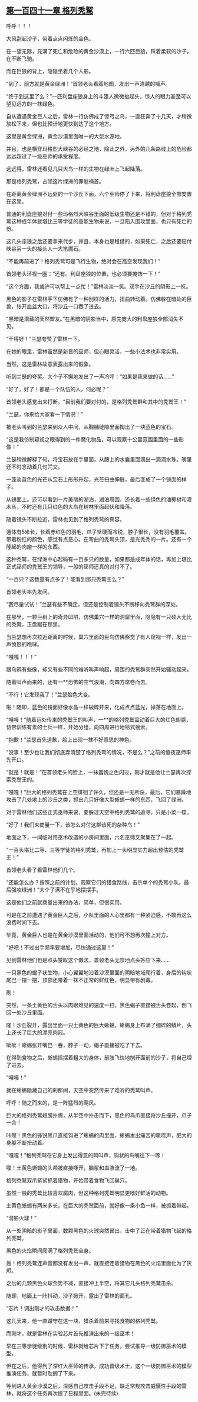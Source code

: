 ## [第一百四十一章 格列秃鹫](https://www.xxbiquge.com/11_11222/8740985.html)


  呼呼！！！

  大风刮起沙子，带着点点闪烁的金色。

  在一望无际，充满了死亡和危险的黄金沙漠上，一行六匹巨狼，踩着柔软的沙子，在不断飞驰。

  而在巨狼的背上，隐隐坐着几个人影。

  “到了，前方就是黄金绿洲！”首领老头看着地图，发出一声清越的喊声。

  “终于到这里了么？”一匹利盘座狼身上的斗篷人微微抬起头，惊人的眼力甚至可以望见远方的一抹绿色。

  自从遭遇黄金巨人之后，雷林一行仿佛成了惊弓之鸟，一直狂奔了十几天，才稍微放松下来，但也比预计地更快到达了这个地方。

  这里是黄金绿洲，黄金沙漠里面唯一的大型水源地。

  并且，也是横穿玛格烈大峡谷的必经之地，除此之外，另外的几条路线上的危险都远远超过了一级巫师的承受程度。

  远远得，雷林还看见几只大鸟一样的生物在绿洲上飞起降落。

  那是格列秃鹫，占领这片绿洲的罪魁祸首。

  在距离黄金绿洲不远处的一个沙丘下面，六个巫师停了下来，将利盘座狼全部安置在这里。

  普通的利盘座狼对付一些玛格烈大峡谷里面的低级生物还是不错的，但对于格列秃鹫这种成年体就堪比三等学徒的高能生物来说，一旦陷入围攻里面，也只有死亡的份。

  这几头座狼之后还要拿来代步，并且，本身也是租借的，如果死亡，之后还要赔付峡谷另一头的接头人一大笔魔石。

  “不能再前进了！格列秃鹫可是飞行生物，绝对会在高空发现我们！”

  首领老头环视一圈：“还有。利盘座狼的位置，也必须要掩饰一下！”

  “这个方面，我或许可以帮上一点忙！”雷林淡淡一笑。双手在沙丘的阴影上一抚。

  黑色的影子在雷林手下仿佛有了一种别样的活力，扭曲转动着。仿佛躲在暗处的巨兽，张开血盆大口，将沙丘一口吞了进去。

  “黑暗是潜藏的天然盟友。”在黑暗的阴影当中，原先庞大的利盘座狼全部消失不见。

  “干得好！”兰瑟夸赞了雷林一下。

  在她的眼里，雷林虽然是新晋的巫师，但心眼灵活，一些小法术也非常实用。

  当然，这是雷林故意表露出来的假象。

  听到兰瑟的夸奖。大个子不懈地发出了一声冷哼：“如果是我来做的话……”

  “好了，好了！都是一个队伍的人，何必呢？”

  首领老头感觉出来打断，“目前我们要对付的，是格列秃鹫群和其中的秃鹫王！”

  “兰瑟，你来给大家看一下情况！”

  被老头叫到的兰瑟来到众人中间，从胸脯缝隙里面掏出了一块蓝色的宝石。

  “这是我仿制窥视之眼得到的一件魔化物品，可以观察十公里范围里面的一些影像！”

  兰瑟稍微解释了句，将宝石放在手里面，从腰上的水囊里面滴出一滴滴水珠。嘴里还不时念动着几句咒文。

  一蓬淡蓝色的光芒从宝石上彤彤升起，光芒扭曲伸展，最后变成了一个镜面的样子。

  从镜面上。还可以看到一片美丽的湖泊，湖泊周围，还长着一些绿色的油椰树和灌木丛，不时还有几只红色的大鸟在树林里面起伏和降落。

  随着镜头不断拉近，雷林也见到了格列秃鹫的真容。

  通体有5米长，长着赤红色的羽毛，爪子坚硬而冷锐，脖子很长，没有羽毛覆盖。带着粉红的颜色，感觉有点恶心。在弯曲的秃鹫头顶，是光秃秃的一片。还有一个隆起的肉瘤一样的东西。

  这种秃鹫，在绿洲中心起码有一百多只的数量，如果都是成年体的话，再加上堪比正式巫师的秃鹫王的领导，一般的巫师还真的对付不了。

  “一百只？这数量有点多了！能看到那只秃鹫王么？”

  首领老头率先发问。

  “我尽量试试！”兰瑟有些不确定，但还是控制着镜头不断移向秃鹫群的深处。

  在那里，一颗巨树上的奇异凹陷，仿佛巢穴一样的洞窟里面，隐隐有一只硕大无比的秃鹫，正盘踞在那里。

  当兰瑟想再次拉近距离的时候，巢穴里面的巨鸟仿佛察觉了有人窥视一样，发出一声愤怒的咆哮。

  “嘎嘎！！！”

  跟乌鸦有些像，却又有些不同的难听叫声响起，周围的秃鹫群突然开始骚动起来。

  随着叫声而来的，还有一**恐怖的空气浪潮，向四方席卷而去。

  “不行！它发现我了！”兰瑟脸色大变。

  啪！随即，蓝色的镜面好像水晶一样破碎开来，化成点点蓝光，掉落在地面上。

  “嘎嘎！”随着远处传来的秃鹫王的叫声，一**的格列秃鹫震动着巨大的红色翅膀，仿佛训练有素的士兵一样，开始分组，向四周进行地毯式搜索。

  “抱歉！”兰瑟首先道歉，脸上出现一抹不好意思的神色。

  “没事！至少也让我们彻底弄清楚了格列秃鹫的情况，不是么？”之前的值夜巫师率先开口。

  “就是！就是！”在首领老头的脸上，一抹羞愧之色闪过，刚才就是他让兰瑟再次探索秃鹫王的。

  “嘎嘎！”巨大的格列秃鹫在上空徘徊了许久，但还是一无所获，最后，它们暴躁地攻击了几处地上的沙丘之类，抓出几只好像大型蜥蜴一样的东西，飞回了绿洲。

  对于雷林他们这些正式巫师来说，要躲过天空中格列秃鹫的追寻，只是小菜一碟。

  “好了！我们来商量一下，该怎么对付这群该死的杂种鸟！”

  地面之下，一间临时用巫术改造的小房间里面，六名巫师又聚集在了一起。

  “一百头堪比二等、三等学徒的格列秃鹫，再加上一头明显实力超出预估的秃鹫王！”

  首领老头看了看雷林他们几个。

  “还能怎么办？按照之前的计划，观察它们的猎食路线，击杀单个的秃鹫小队，最后强攻绿洲！”大个子满不在乎地摆摆手。

  这是他们之前就商量出来的办法，简单，但很实用。

  可是在之前遭遇了黄金巨人之后，小队里面的人心里都有一种紧迫感，不敢再这么浪费时间下去。

  毕竟，黄金巨人也是在黄金沙漠里面活动的，他们可不想再次撞上对方。

  “好吧！不过出手频率要增加，尽快通过这里！”

  见到雷林他们也是点头赞叹这个做法，首领老头无奈地点头答应下来……

  一只黑色的蝎子状生物，小心翼翼地沿着沙漠里面的阴暗地域爬行着，身后的钩状尾巴一摆一摆，顶部还带着一抹不正常的鲜红色，明显带有剧毒。

  刷！

  突然，一条土黄色的舌头以肉眼难见的速度一扫，黑色蝎子直接被舌头卷起，倒飞回一处沙丘里面。

  隆！沙丘裂开，露出里面一只土黄色的巨大蜥蜴，蜥蜴身上布满了细碎的鳞片，头上还长了巨大的漂亮肉冠。

  呲呲！蜥蜴张开嘴巴一吞，脖子一动，蝎子直接被吃了下去。

  在得到食物之后，蜥蜴摇摆着粗大的身体，前肢飞快地刨开面前的沙子，将自己埋了进去。

  “嘎嘎！”

  就在蜥蜴隐藏自己的刹那间，天空中突然传来了难听的秃鹫叫声。

  呼呼！随之而来的，是一阵猛烈的飓风。

  巨大的格列秃鹫翅膀扑腾，从半空中扑击而下，黑色的鸟爪直接将沙丘撞开，爪子一合！

  咔嚓！黑色的锋锐黑爪直接钩进了蜥蜴的肉里面，蜥蜴发出痛苦的嘶啼声，肥大的身躯不断扭动着。

  “嘎嘎！”格列秃鹫在它身上发出得意的鸣叫声，钩状的鸟嘴往下一啄！

  噗！土黄色蜥蜴的头颅被直接啄开，脑浆和血液流了一地。

  格列秃鹫双爪紧紧抓着猎物，开始带着食物飞回巢穴。

  虽然一般的秃鹫比较喜欢腐肉，但这种格列秃鹫明显更嗜好鲜活的动物。

  土黄色蜥蜴有两米多长，在巨大的秃鹫面前，就好像一条小鱼一样，被抓着带起。

  “潜影火球！”

  从一处阴暗的影子里面，数颗黑色的火球突然冒出，击中了正在带着猎物飞起的格列秃鹫。

  黑色的火焰瞬间爬满了格列秃鹫全身。

  轰！格列秃鹫连声音都没有发出一声，就直接连着猎物在黑色的火焰里面化为了灰烬。

  之后的几颗黑色火球余势不减，直接冲上半空，将其它几头格列秃鹫击杀。

  随即，地面上一阵抖动，沙子掀开，露出了雷林的面孔。

  “芯片！调出刚才的攻击数据！”

  这几天来，他一直蹲守在这一块，猎杀着前来寻找食物的格列秃鹫。

  而刚才，就是雷林在实验芯片首先推演出来的一级巫术！

  早在三等学徒级别的时候，雷林就给芯片下了任务，尝试推导一级防御巫术的模型。

  但在之后，他得到了深红大巫师的传承，成功晋级术士，这个一级防御巫术的模型推演任务，就暂时耽搁了下来。

  等到进入黄金沙漠之后，深感自己攻击手段不足，缺乏常规攻击威慑性手段的雷林，就将这个任务再次提了日程里面。(未完待续)
